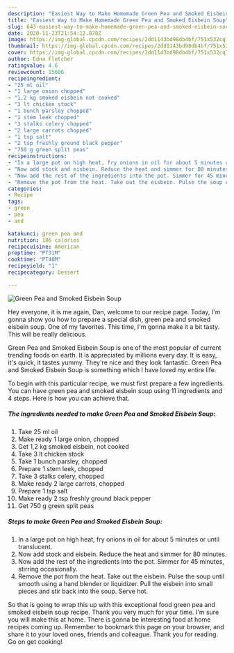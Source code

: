 ```yaml
---
description: "Easiest Way to Make Homemade Green Pea and Smoked Eisbein Soup"
title: "Easiest Way to Make Homemade Green Pea and Smoked Eisbein Soup"
slug: 643-easiest-way-to-make-homemade-green-pea-and-smoked-eisbein-soup
date: 2020-11-23T21:54:12.878Z
image: https://img-global.cpcdn.com/recipes/2dd1143bd98db4bf/751x532cq70/green-pea-and-smoked-eisbein-soup-recipe-main-photo.jpg
thumbnail: https://img-global.cpcdn.com/recipes/2dd1143bd98db4bf/751x532cq70/green-pea-and-smoked-eisbein-soup-recipe-main-photo.jpg
cover: https://img-global.cpcdn.com/recipes/2dd1143bd98db4bf/751x532cq70/green-pea-and-smoked-eisbein-soup-recipe-main-photo.jpg
author: Edna Fletcher
ratingvalue: 4.6
reviewcount: 15606
recipeingredient:
- "25 ml oil"
- "1 large onion chopped"
- "1,2 kg smoked eisbein not cooked"
- "3 lt chicken stock"
- "1 bunch parsley chopped"
- "1 stem leek chopped"
- "3 stalks celery chopped"
- "2 large carrots chopped"
- "1 tsp salt"
- "2 tsp freshly ground black pepper"
- "750 g green split peas"
recipeinstructions:
- "In a large pot on high heat, fry onions in oil for about 5 minutes or until translucent."
- "Now add stock and eisbein. Reduce the heat and simmer for 80 minutes."
- "Now add the rest of the ingredients into the pot. Simmer for 45 minutes, stirring occasionally."
- "Remove the pot from the heat. Take out the eisbein. Pulse the soup until smooth using a hand blender or liquidizer. Pull the eisbein into small pieces and stir back into the soup. Serve hot."
categories:
- Recipe
tags:
- green
- pea
- and

katakunci: green pea and 
nutrition: 186 calories
recipecuisine: American
preptime: "PT31M"
cooktime: "PT48M"
recipeyield: "1"
recipecategory: Dessert

---
```



![Green Pea and Smoked Eisbein Soup](https://img-global.cpcdn.com/recipes/2dd1143bd98db4bf/751x532cq70/green-pea-and-smoked-eisbein-soup-recipe-main-photo.jpg)

Hey everyone, it is me again, Dan, welcome to our recipe page. Today, I'm gonna show you how to prepare a special dish, green pea and smoked eisbein soup. One of my favorites. This time, I'm gonna make it a bit tasty. This will be really delicious.

Green Pea and Smoked Eisbein Soup is one of the most popular of current trending foods on earth. It is appreciated by millions every day. It is easy, it's quick, it tastes yummy. They're nice and they look fantastic. Green Pea and Smoked Eisbein Soup is something which I have loved my entire life.




To begin with this particular recipe, we must first prepare a few ingredients. You can have green pea and smoked eisbein soup using 11 ingredients and 4 steps. Here is how you can achieve that.

<!--inarticleads1-->

##### The ingredients needed to make Green Pea and Smoked Eisbein Soup:

1. Take 25 ml oil
1. Make ready 1 large onion, chopped
1. Get 1,2 kg smoked eisbein, not cooked
1. Take 3 lt chicken stock
1. Take 1 bunch parsley, chopped
1. Prepare 1 stem leek, chopped
1. Take 3 stalks celery, chopped
1. Make ready 2 large carrots, chopped
1. Prepare 1 tsp salt
1. Make ready 2 tsp freshly ground black pepper
1. Get 750 g green split peas




<!--inarticleads2-->

##### Steps to make Green Pea and Smoked Eisbein Soup:

1. In a large pot on high heat, fry onions in oil for about 5 minutes or until translucent.
1. Now add stock and eisbein. Reduce the heat and simmer for 80 minutes.
1. Now add the rest of the ingredients into the pot. Simmer for 45 minutes, stirring occasionally.
1. Remove the pot from the heat. Take out the eisbein. Pulse the soup until smooth using a hand blender or liquidizer. Pull the eisbein into small pieces and stir back into the soup. Serve hot.




So that is going to wrap this up with this exceptional food green pea and smoked eisbein soup recipe. Thank you very much for your time. I'm sure you will make this at home. There is gonna be interesting food at home recipes coming up. Remember to bookmark this page on your browser, and share it to your loved ones, friends and colleague. Thank you for reading. Go on get cooking!
